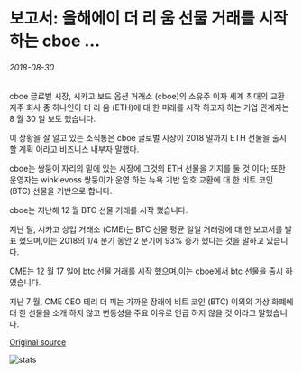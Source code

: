 # 보고서: 올해에이 더 리 움 선물 거래를 시작 하는 cboe ...

###### 2018-08-30

cboe 글로벌 시장, 시카고 보드 옵션 거래소 (cboe)의 소유주 이자 세계 최대의 교환 지주 회사 중 하나인이 더 리 움 (ETH)에 대 한 미래를 시작 하고자 하는 기업 관계자는 8 월 30 일 보도 했습니다.

이 상황을 잘 알고 있는 소식통은 cboe 글로벌 시장이 2018 말까지 ETH 선물을 출시할 계획 이라고 비즈니스 내부자 말했다.

cboe는 쌍둥이 자리의 밑에 있는 시장에 그것의 ETH 선물을 기지를 둘 것 이다; 또한 운영자는 winklevoss 쌍둥이가 운영 하는 뉴욕 기반 암호 교환에 대 한 비트 코인 (BTC) 선물을 기반으로 합니다.

cboe는 지난해 12 월 BTC 선물 거래를 시작 했습니다.

지난 달, 시카고 상업 거래소 (CME)는 BTC 선물 평균 일일 거래량에 대 한 보고서를 발표 했으며,이는 2018의 1/4 분기 동안 2 분기에 93% 증가 했다는 것을 말하고 있습니다.

CME는 12 월 17 일에 btc 선물 거래를 시작 했으며,이는 cboe에서 btc 선물을 출시 하였습니다.

지난 7 월, CME CEO 테리 더 피는 가까운 장래에 비트 코인 (BTC) 이외의 가상 화폐에 대 한 선물을 소개 하지 않고 변동성을 주요 이유로 언급 하지 않을 것 이라고 말했습니다.

[Original source](https://cointelegraph.com/news/report-cboe-to-launch-ethereum-futures-trading-later-this-year)

![stats](https://c.statcounter.com/11760860/0/a89fa40b/1/ "stats")